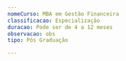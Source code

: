 ```yaml
---
nomeCurso: MBA em Gestão Financeira
classificacao: Especialização
duracao: Pode ser de 4 a 12 meses
observacao: obs
tipo: Pós Graduação

---
```


